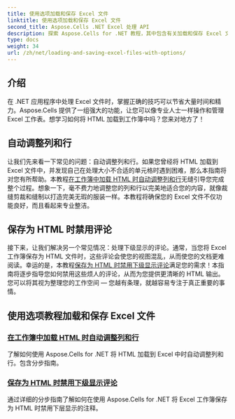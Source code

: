 ```yaml
---
title: 使用选项加载和保存 Excel 文件
linktitle: 使用选项加载和保存 Excel 文件
second_title: Aspose.Cells .NET Excel 处理 API
description: 探索 Aspose.Cells for .NET 教程，其中包含有关加载和保存 Excel 文件的指南，以及自动调整和禁用注释等选项。
type: docs
weight: 34
url: /zh/net/loading-and-saving-excel-files-with-options/
---
```

## 介绍

在 .NET 应用程序中处理 Excel 文件时，掌握正确的技巧可以节省大量时间和精力。Aspose.Cells 提供了一组强大的功能，让您可以像专业人士一样操作和管理 Excel 工作表。想学习如何将 HTML 加载到工作簿中吗？您来对地方了！ 

## 自动调整列和行

让我们先来看一下常见的问题：自动调整列和行。如果您曾经将 HTML 加载到 Excel 文件中，并发现自己在处理大小不合适的单元格时遇到困难，那么本指南将对您有所帮助。本教程[在工作簿中加载 HTML 时自动调整列和行](./auto-fitting-columns-and-rows/)无缝引导您完成整个过程。想象一下，毫不费力地调整您的列和行以完美地适合您的内容，就像裁缝剪裁和缝制以打造完美无瑕的服装一样。本教程将确保您的 Excel 文件不仅功能良好，而且看起来专业整洁。

## 保存为 HTML 时禁用评论

接下来，让我们解决另一个常见情况：处理下级显示的评论。通常，当您将 Excel 工作簿保存为 HTML 文件时，这些评论会使您的视图混乱，从而使您的文档更难阅读。幸运的是，本教程[保存为 HTML 时禁用下级显示评论](./disabling-downlevel-revealed-comments/)满足您的需求！本指南将逐步指导您如何禁用这些烦人的评论，从而为您提供更清晰的 HTML 输出。您可以将其视为整理您的工作空间 — 您越有条理，就越容易专注于真正重要的事情。

## 使用选项教程加载和保存 Excel 文件
### [在工作簿中加载 HTML 时自动调整列和行](./auto-fitting-columns-and-rows/)
了解如何使用 Aspose.Cells for .NET 将 HTML 加载到 Excel 中时自动调整列和行。包含分步指南。
### [保存为 HTML 时禁用下级显示评论](./disabling-downlevel-revealed-comments/)
通过详细的分步指南了解如何在使用 Aspose.Cells for .NET 将 Excel 工作簿保存为 HTML 时禁用下层显示的注释。